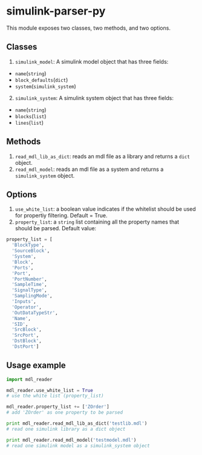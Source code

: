 # simulink-parser-py

This module exposes two classes, two methods, and two options.

## Classes

1. `simulink_model`: A simulink model object that has three fields:
  + `name`(`string`)
  + `block_defaults`(`dict`)
  + `system`(`simulink_system`)

2. `simulink_system`: A simulink system object that has three fields:
  + `name`(`string`)
  + `blocks`(`list`)
  + `lines`(`list`)

## Methods

1. `read_mdl_lib_as_dict`: reads an mdl file as a library and returns a `dict` object.
2. `read_mdl_model`: reads an mdl file as a system and returns a `simulink_system` object.

## Options

1. `use_white_list`: a boolean value indicates if the whitelist should be used for propertiy filtering. Default = True.
2. `property_list`: a `string` list containing all the property names that should be parsed.
  Default value:

```python
property_list = [
  'BlockType',
  'SourceBlock',
  'System',
  'Block',
  'Ports',
  'Port',
  'PortNumber',
  'SampleTime',
  'SignalType',
  'SamplingMode',
  'Inputs',
  'Operator',
  'OutDataTypeStr',
  'Name',
  'SID',
  'SrcBlock',
  'SrcPort',
  'DstBlock',
  'DstPort']
```

## Usage example

```python
import mdl_reader

mdl_reader.use_white_list = True
# use the white list (property_list)

mdl_reader.property_list += ['ZOrder']
# add 'ZOrder' as one property to be parsed

print mdl_reader.read_mdl_lib_as_dict('testlib.mdl')
# read one simulink library as a dict object

print mdl_reader.read_mdl_model('testmodel.mdl')
# read one simulink model as a simulink_system object
```
